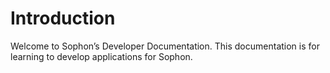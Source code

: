 # Introduction

Welcome to Sophon’s Developer Documentation. This documentation is for learning to develop applications for Sophon.
